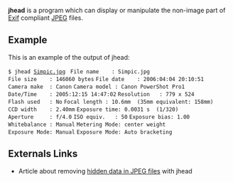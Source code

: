 **jhead** is a program which can display or manipulate the non-image
part of [Exif](Exif "wikilink") compliant [JPEG](JPEG "wikilink") files.

## Example

This is an example of the output of jhead:

`$ jhead `[`Simpic.jpg`](:Image:Simpic.jpg "wikilink")` `
`File name    : Simpic.jpg`
`File size    : 146060 bytes`
`File date    : 2006:04:04 20:10:51`
`Camera make  : Canon`
`Camera model : Canon PowerShot Pro1`
`Date/Time    : 2005:12:15 14:47:02`
`Resolution   : 779 x 524`
`Flash used   : No`
`Focal length : 10.6mm  (35mm equivalent: 158mm)`
`CCD width    : 2.40mm`
`Exposure time: 0.0031 s  (1/320)`
`Aperture     : f/4.0`
`ISO equiv.   : 50`
`Exposure bias: 1.00`
`Whitebalance : Manual`
`Metering Mode: center weight`
`Exposure Mode: Manual`
`Exposure Mode: Auto bracketing`

## Externals Links

- Article about removing [hidden data in JPEG
  files](http://netzreport.googlepages.com/hidden_data_in_jpeg_files.html)
  with jhead